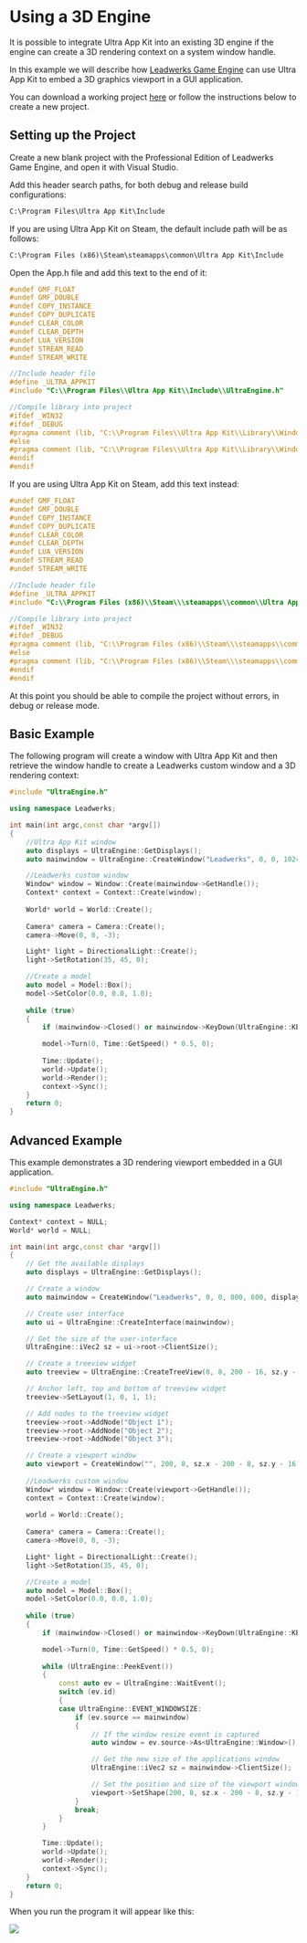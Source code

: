 # Using a 3D Engine

It is possible to integrate Ultra App Kit into an existing 3D engine if the engine can create a 3D rendering context on a system window handle.

In this example we will describe how [Leadwerks Game Engine](https://www.leadwerks.com) can use Ultra App Kit to embed a 3D graphics viewport in a GUI application.

You can download a working project [here](https://www.ultraengine.com/community/files/file/288-leadwerks-ultra-app-kit-project/) or follow the instructions below to create a new project.

## Setting up the Project

Create a new blank project with the Professional Edition of Leadwerks Game Engine, and open it with Visual Studio.

Add this header search paths, for both debug and release build configurations:

```txt
C:\Program Files\Ultra App Kit\Include
```

If you are using Ultra App Kit on Steam, the default include path will be as follows:

```txt
C:\Program Files (x86)\Steam\steamapps\common\Ultra App Kit\Include
```

Open the App.h file and add this text to the end of it:
```c++
#undef GMF_FLOAT
#undef GMF_DOUBLE
#undef COPY_INSTANCE
#undef COPY_DUPLICATE
#undef CLEAR_COLOR
#undef CLEAR_DEPTH
#undef LUA_VERSION
#undef STREAM_READ
#undef STREAM_WRITE

//Include header file
#define _ULTRA_APPKIT
#include "C:\\Program Files\\Ultra App Kit\\Include\\UltraEngine.h"

//Compile library into project
#ifdef _WIN32
#ifdef _DEBUG
#pragma comment (lib, "C:\\Program Files\\Ultra App Kit\\Library\\Windows\\x86\\Debug\\AppKit.lib")
#else
#pragma comment (lib, "C:\\Program Files\\Ultra App Kit\\Library\\Windows\\x86\\Release\\AppKit.lib")
#endif  
#endif
```

If you are using Ultra App Kit on Steam, add this text instead:

```c++
#undef GMF_FLOAT
#undef GMF_DOUBLE
#undef COPY_INSTANCE
#undef COPY_DUPLICATE
#undef CLEAR_COLOR
#undef CLEAR_DEPTH
#undef LUA_VERSION
#undef STREAM_READ
#undef STREAM_WRITE

//Include header file
#define _ULTRA_APPKIT
#include "C:\\Program Files (x86)\\Steam\\\steamapps\\common\\Ultra App Kit\\Include\\UltraEngine.h"

//Compile library into project
#ifdef _WIN32
#ifdef _DEBUG
#pragma comment (lib, "C:\\Program Files (x86)\\Steam\\\steamapps\\common\\Ultra App Kit\\Library\\Windows\\x86\\Debug\\AppKit.lib")
#else
#pragma comment (lib, "C:\\Program Files (x86)\\Steam\\\steamapps\\common\\Ultra App Kit\\Library\\Windows\\x86\\Release\\AppKit.lib")
#endif  
#endif
```

At this point you should be able to compile the project without errors, in debug or release mode.

## Basic Example

The following program will create a window with Ultra App Kit and then retrieve the window handle to create a Leadwerks custom window and a 3D rendering context:

```c++
#include "UltraEngine.h"

using namespace Leadwerks;

int main(int argc,const char *argv[])
{
    //Ultra App Kit window
    auto displays = UltraEngine::GetDisplays();
    auto mainwindow = UltraEngine::CreateWindow("Leadwerks", 0, 0, 1024, 768, displays[0]);

    //Leadwerks custom window
    Window* window = Window::Create(mainwindow->GetHandle());
    Context* context = Context::Create(window);
    
    World* world = World::Create();
    
    Camera* camera = Camera::Create();
    camera->Move(0, 0, -3);

    Light* light = DirectionalLight::Create();
    light->SetRotation(35, 45, 0);

    //Create a model
    auto model = Model::Box();
    model->SetColor(0.0, 0.0, 1.0);
    
    while (true)
    {
        if (mainwindow->Closed() or mainwindow->KeyDown(UltraEngine::KEY_ESCAPE)) break;

        model->Turn(0, Time::GetSpeed() * 0.5, 0);
        
        Time::Update();
        world->Update();
        world->Render();
        context->Sync();
    }
    return 0;
}
```

## Advanced Example

This example demonstrates a 3D rendering viewport embedded in a GUI application.

```c++
#include "UltraEngine.h"

using namespace Leadwerks;

Context* context = NULL;
World* world = NULL;

int main(int argc,const char *argv[])
{
    // Get the available displays
    auto displays = UltraEngine::GetDisplays();

    // Create a window
    auto mainwindow = CreateWindow("Leadwerks", 0, 0, 800, 600, displays[0], UltraEngine::WINDOW_TITLEBAR | UltraEngine::WINDOW_RESIZABLE);

    // Create user interface
    auto ui = UltraEngine::CreateInterface(mainwindow);

    // Get the size of the user-interface
    UltraEngine::iVec2 sz = ui->root->ClientSize();

    // Create a treeview widget
    auto treeview = UltraEngine::CreateTreeView(8, 8, 200 - 16, sz.y - 16, ui->root);

    // Anchor left, top and bottom of treeview widget
    treeview->SetLayout(1, 0, 1, 1);

    // Add nodes to the treeview widget
    treeview->root->AddNode("Object 1");
    treeview->root->AddNode("Object 2");
    treeview->root->AddNode("Object 3");

    // Create a viewport window
    auto viewport = CreateWindow("", 200, 8, sz.x - 200 - 8, sz.y - 16, mainwindow, UltraEngine::WINDOW_CHILD);
    
    //Leadwerks custom window
    Window* window = Window::Create(viewport->GetHandle());
    context = Context::Create(window);
    
    world = World::Create();
    
    Camera* camera = Camera::Create();
    camera->Move(0, 0, -3);

    Light* light = DirectionalLight::Create();
    light->SetRotation(35, 45, 0);

    //Create a model
    auto model = Model::Box();
    model->SetColor(0.0, 0.0, 1.0);
    
    while (true)
    {
        if (mainwindow->Closed() or mainwindow->KeyDown(UltraEngine::KEY_ESCAPE)) break;

        model->Turn(0, Time::GetSpeed() * 0.5, 0);
        
        while (UltraEngine::PeekEvent())
        {
            const auto ev = UltraEngine::WaitEvent();
            switch (ev.id)
            {
            case UltraEngine::EVENT_WINDOWSIZE:
                if (ev.source == mainwindow)
                {
                    // If the window resize event is captured
                    auto window = ev.source->As<UltraEngine::Window>();

                    // Get the new size of the applications window
                    UltraEngine::iVec2 sz = mainwindow->ClientSize();

                    // Set the position and size of the viewport window
                    viewport->SetShape(200, 8, sz.x - 200 - 8, sz.y - 16);
                }
                break;
            }
        }

        Time::Update();
        world->Update();
        world->Render();
        context->Sync();
    }
    return 0;
}
```
When you run the program it will appear like this:

![](https://raw.githubusercontent.com/Leadwerks/Documentation/master/Images/Leadwerks.jpg)
